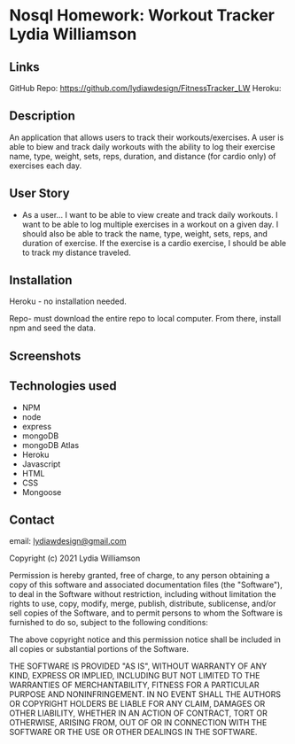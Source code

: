 # Nosql Homework: Workout Tracker Lydia Williamson

## Links
GitHub Repo: https://github.com/lydiawdesign/FitnessTracker_LW
Heroku:

## Description

An application that allows users to track their workouts/exercises. A user is able to biew and track daily workouts with the ability to log their exercise name, type, weight, sets, reps, duration, and distance (for cardio only) of exercises each day. 

## User Story

* As a user...
 I want to be able to view create and track daily workouts. I want to be able to log multiple exercises in a workout on a given day. I should also be able to track the name, type, weight, sets, reps, and duration of exercise. If the exercise is a cardio exercise, I should be able to track my distance traveled.

## Installation

Heroku - no installation needed. 

Repo- must download the entire repo to local computer. From there, install npm and seed the data. 

## Screenshots

## Technologies used

- NPM
- node
- express
- mongoDB
- mongoDB Atlas
- Heroku
- Javascript
- HTML
- CSS
- Mongoose

## Contact

email: lydiawdesign@gmail.com

Copyright (c) 2021 Lydia Williamson

Permission is hereby granted, free of charge, to any person obtaining a copy of this software and associated documentation files (the "Software"), to deal in the Software without restriction, including without limitation the rights to use, copy, modify, merge, publish, distribute, sublicense, and/or sell copies of the Software, and to permit persons to whom the Software is furnished to do so, subject to the following conditions:

The above copyright notice and this permission notice shall be included in all copies or substantial portions of the Software.

THE SOFTWARE IS PROVIDED "AS IS", WITHOUT WARRANTY OF ANY KIND, EXPRESS OR IMPLIED, INCLUDING BUT NOT LIMITED TO THE WARRANTIES OF MERCHANTABILITY, FITNESS FOR A PARTICULAR PURPOSE AND NONINFRINGEMENT. IN NO EVENT SHALL THE AUTHORS OR COPYRIGHT HOLDERS BE LIABLE FOR ANY CLAIM, DAMAGES OR OTHER LIABILITY, WHETHER IN AN ACTION OF CONTRACT, TORT OR OTHERWISE, ARISING FROM, OUT OF OR IN CONNECTION WITH THE SOFTWARE OR THE USE OR OTHER DEALINGS IN THE SOFTWARE.